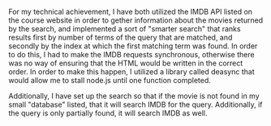 For my technical achievement, I have both utilized the IMDB API 
listed on the course website in order to gether information 
about the movies returned by the search, and implemented a sort of 
"smarter search" that ranks results first by number of terms of the 
query that are matched, and secondly by the index at which the first 
matching term was found. In order to do this, I had to make the IMDB requests synchronous,
otherwise there was no way of ensuring that the HTML would be written in the correct
order. In order to make this happen, I utilized a library called deasync that would
allow me to stall node.js until one function completed. 

Additionally, I have set up the search so that if the movie is not found in my small
"database" listed, that it will search IMDB for the query. Additionally, if the query
is only partially found, it will search IMDB as well.
